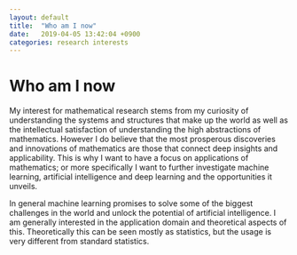 ```yaml
---
layout: default
title:  "Who am I now"
date:   2019-04-05 13:42:04 +0900
categories: research interests
---
```


# Who am I now

My interest for mathematical research stems from my curiosity of understanding the systems and structures that make up the world as well as the intellectual satisfaction of understanding the high abstractions of mathematics. However I do believe that the most prosperous discoveries and innovations of mathematics are those that connect deep insights and applicability. This is why I want to have a focus on applications of mathematics; or more specifically I want to further investigate machine learning, artificial intelligence and deep learning and the opportunities it unveils. 

In general machine learning promises to solve some of the biggest challenges in the world and unlock the potential of artificial intelligence. I am generally interested in the application domain and theoretical aspects of this. Theoretically this can be seen mostly as statistics, but the usage is very different from standard statistics. 



